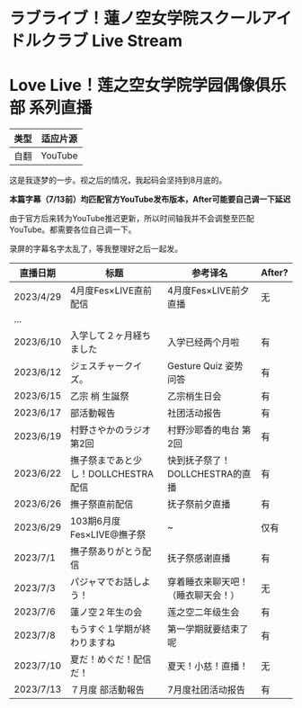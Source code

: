 # ラブライブ！蓮ノ空女学院スクールアイドルクラブ Live Stream
# Love Live！莲之空女学院学园偶像俱乐部 系列直播
| 类型 | 适应片源 |
| --- | --- |
| 自翻 | YouTube |

这是我逐梦的一步。视之后的情况，我起码会坚持到8月底的。

**本篇字幕（7/13前）均匹配官方YouTube发布版本，After可能要自己调一下延迟**

由于官方后来转为YouTube推迟更新，所以时间轴我并不会调整至匹配YouTube。都需要各位自己调一下。

录屏的字幕名字太乱了，等我整理好之后一起发。

| 直播日期 | 标题 | 参考译名 | After? |
| ---------- | -- | -- | -- |
| 2023/4/29 | 4月度Fes×LIVE直前配信 | 4月度Fes×LIVE前夕直播 | 无 |
| … | | | |
| 2023/6/10 | 入学して２ヶ月経ちました | 入学已经两个月啦 | 有 |
| 2023/6/12 | ジェスチャークイズ。 | Gesture Quiz 姿势问答 | 有 |
| 2023/6/15 | 乙宗 梢 生誕祭 | 乙宗梢生日会 | 有 |
| 2023/6/17 | 部活動報告 | 社团活动报告 | 有 |
| 2023/6/19 | 村野さやかのラジオ 第2回 | 村野沙耶香的电台 第2回 | 有 |
| 2023/6/22 | 撫子祭まであと少し！DOLLCHESTRA配信 | 快到抚子祭了！DOLLCHESTRA的直播 | 有 |
| 2023/6/26 | 撫子祭直前配信 | 抚子祭前夕直播 | 有 |
| 2023/6/29 | 103期6月度Fes×LIVE@撫子祭 | ~ | 仅有 |
| 2023/7/1 | 撫子祭ありがとう配信 | 抚子祭感谢直播 | 有 |
| 2023/7/3 | パジャマでお話しよう！| 穿着睡衣来聊天吧！（睡衣聊天会！）| 无 |
| 2023/7/6 | 蓮ノ空２年生の会 | 莲之空二年级生会 | 有 |
| 2023/7/8 | もうすぐ１学期が終わりますね | 第一学期就要结束了呢 | 有 |
| 2023/7/10 | 夏だ！めぐだ！配信だ！| 夏天！小慈！直播！| 无 |
| 2023/7/13 | ７月度 部活動報告 | 7月度社团活动报告 | 有 |

